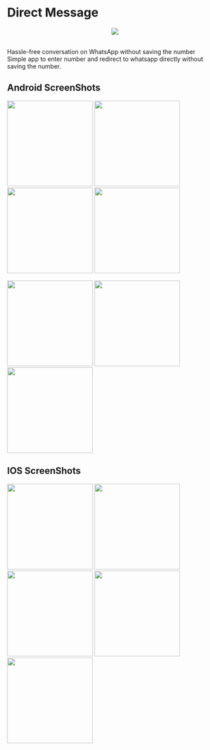 # Direct Message
<p align="center">
  <img src="https://github.com/yashas-hm/Direct-Message/blob/master/images/Android/Feature%20Graphic.jpg">
</p>
<br>
Hassle-free conversation on WhatsApp without saving the number<br>
Simple app to enter number and redirect to whatsapp directly without saving the number.<br>

## Android ScreenShots
<p>
<img src="https://github.com/yashas-hm/Easy-WhatsApp-Flutter/blob/master/images/Android/1.jpg" width=200/>
<img src="https://github.com/yashas-hm/Easy-WhatsApp-Flutter/blob/master/images/Android/2.jpg" width=200/>
<img src="https://github.com/yashas-hm/Easy-WhatsApp-Flutter/blob/master/images/Android/3.jpg" width=200/>
<img src="https://github.com/yashas-hm/Easy-WhatsApp-Flutter/blob/master/images/Android/4.jpg" width=200/>
</p>
<p>
<img src="https://github.com/yashas-hm/Easy-WhatsApp-Flutter/blob/master/images/Android/5.jpg" width=200/>
<img src="https://github.com/yashas-hm/Easy-WhatsApp-Flutter/blob/master/images/Android/6.jpg" width=200/>
<img src="https://github.com/yashas-hm/Easy-WhatsApp-Flutter/blob/master/images/Android/7.jpg" width=200/>
</p>

## IOS ScreenShots
<p>
<img src="https://github.com/yashas-hm/Easy-WhatsApp-Flutter/blob/master/images/IOS/1.png" width=200/>
<img src="https://github.com/yashas-hm/Easy-WhatsApp-Flutter/blob/master/images/IOS/2.png" width=200/>
<img src="https://github.com/yashas-hm/Easy-WhatsApp-Flutter/blob/master/images/IOS/3.png" width=200/>
<img src="https://github.com/yashas-hm/Easy-WhatsApp-Flutter/blob/master/images/IOS/4.png" width=200/>
<img src="https://github.com/yashas-hm/Easy-WhatsApp-Flutter/blob/master/images/IOS/5.png" width=200/>
</p>
